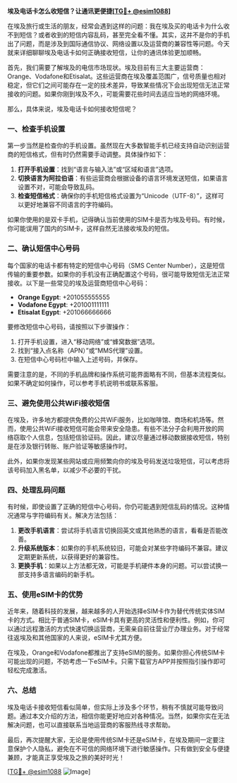 **埃及电话卡怎么收短信？让通讯更便捷[[TG💪+ @esim1088](https://t.me/s/esim1088)]**

在埃及旅行或生活的朋友，经常会遇到这样的问题：我在埃及买的电话卡为什么收不到短信？或者收到的短信内容乱码，甚至完全看不懂。其实，这并不是你的手机出了问题，而是涉及到国际通信协议、网络设置以及运营商的兼容性等问题。今天就来详细聊聊埃及电话卡如何正确接收短信，让你的通讯体验更加顺畅。

首先，我们需要了解埃及的电信市场现状。埃及目前有三大主要运营商：Orange、Vodafone和Etisalat。这些运营商在埃及覆盖范围广，信号质量也相对稳定，但它们之间可能存在一定的技术差异，导致某些情况下会出现短信无法正常接收的问题。如果你刚到埃及不久，可能需要花些时间去适应当地的网络环境。

那么，具体来说，埃及电话卡如何接收短信呢？

### **一、检查手机设置**
第一步当然是检查你的手机设置。虽然现在大多数智能手机已经支持自动识别运营商的短信格式，但有时仍然需要手动调整。具体操作如下：

1. **打开手机设置**：找到“语言与输入法”或“区域和语言”选项。
2. **切换语言为阿拉伯语**：有些运营商会根据设备的语言环境发送短信，如果语言设置不对，可能会导致乱码。
3. **检查短信格式**：确保你的手机短信格式设置为“Unicode（UTF-8）”，这样可以更好地兼容不同语言的字符编码。

如果你使用的是双卡手机，记得确认当前使用的SIM卡是否为埃及号码。有时候，你可能误用了国内的SIM卡，这样自然无法接收埃及的短信。

### **二、确认短信中心号码**
每个国家的电话卡都有特定的短信中心号码（SMS Center Number），这是短信传输的重要参数。如果你的手机没有正确配置这个号码，很可能导致短信无法正常接收。以下是一些常见的埃及运营商短信中心号码：

- **Orange Egypt**: +201055555555
- **Vodafone Egypt**: +201001111111
- **Etisalat Egypt**: +201066666666

要修改短信中心号码，请按照以下步骤操作：
1. 打开手机设置，进入“移动网络”或“蜂窝数据”选项。
2. 找到“接入点名称（APN）”或“MMS代理”设置。
3. 在短信中心号码栏中输入上述号码，并保存。

需要注意的是，不同的手机品牌和操作系统可能界面略有不同，但基本流程类似。如果不确定如何操作，可以参考手机说明书或联系客服。

### **三、避免使用公共WiFi接收短信**
在埃及，许多地方都提供免费的公共WiFi服务，比如咖啡馆、商场和机场等。然而，使用公共WiFi接收短信可能会带来安全隐患。有些不法分子会利用开放的网络窃取个人信息，包括短信验证码。因此，建议尽量通过移动数据接收短信，特别是在涉及银行转账、账户验证等敏感操作时。

此外，如果你发现某些网站或应用频繁向你的埃及号码发送垃圾短信，可以考虑将该号码加入黑名单，以减少不必要的干扰。

### **四、处理乱码问题**
有时候，即使设置了正确的短信中心号码，你仍可能遇到短信乱码的情况。这种情况通常与字符编码有关。解决方法包括：
1. **更改手机语言**：尝试将手机语言切换回英文或其他熟悉的语言，看看是否能改善。
2. **升级系统版本**：如果你的手机系统较旧，可能会对某些字符编码不兼容。建议定期更新系统，以获得更好的兼容性。
3. **更换手机**：如果以上方法都无效，可能是手机硬件本身的问题。可以尝试换一部支持多语言编码的新手机。

### **五、使用eSIM卡的优势**
近年来，随着科技的发展，越来越多的人开始选择eSIM卡作为替代传统实体SIM卡的方式。相比于普通SIM卡，eSIM卡具有更高的灵活性和便利性。例如，你可以通过远程激活的方式快速切换运营商，无需亲自前往营业厅办理业务。对于经常往返埃及和其他国家的人来说，eSIM卡尤其方便。

在埃及，Orange和Vodafone都推出了支持eSIM的服务。如果你担心传统SIM卡可能出现的问题，不妨考虑一下eSIM卡。只需下载官方APP并按照指引操作即可轻松完成激活。

### **六、总结**
埃及电话卡接收短信看似简单，但实际上涉及多个环节，稍有不慎就可能导致问题。通过本文介绍的方法，相信你能更好地应对各种情况。当然，如果你实在无法解决问题，也可以直接联系当地运营商的客服热线寻求帮助。

最后，再次提醒大家，无论是使用传统SIM卡还是eSIM卡，在埃及期间一定要注意保护个人隐私，避免在不可信的网络环境下进行敏感操作。只有做到安全与便捷兼顾，才能真正享受埃及之旅的美好时光！

[[TG💪+ @esim1088](https://t.me/s/esim1088) ![Image](https://i.postimg.cc/4NQfJmqS/Snipaste-2025-05-13-00-14-12.png)]